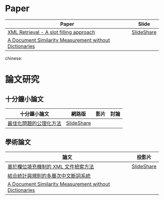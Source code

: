 # Paper

| Paper  | Slide | 
|--------|-----------|
|  [XML Retrieval - A slot filling approach](http://www.slideshare.net/ccckmit/xml-retrieval-a-slot-filling-approach)  | [SlideShare](http://www.slideshare.net/ccckmit/xml-69397282)   |
|  [A Document Similarity Measurement without Dictionaries](http://www.slideshare.net/ccckmit/a-document-similarity-measurement-without-dictionaries)  |    |

chinese:
# 論文研究

## 十分鐘小論文

| 十分鐘小論文  |  網路版  | 影片 | 討論 | 
|---------------|----------|------|------|
|  [最佳化問題的公理化方法](10minAiMethod.pdf)  | [SlideShare](http://www.slideshare.net/ccckmit/ss-69310214)   |  | | 


## 學術論文

| 論文  | 投影片 | 
|--------|-----------|
|  [基於欄位填充機制的 XML 文件檢索方法](http://www.slideshare.net/ccckmit/xml-retrieval-a-slot-filling-approach)  | [SlideShare](http://www.slideshare.net/ccckmit/xml-69397282)   |
|  [結合統計與規則的多層次中文斷詞系統](http://www.slideshare.net/ccckmit/ss-69397638)  |    |
|  [A Document Similarity Measurement without Dictionaries](http://www.slideshare.net/ccckmit/a-document-similarity-measurement-without-dictionaries)  |    |

